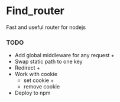 # Find_router
Fast and useful router for nodejs

### TODO
* Add global middleware for any request +
* Swap static path to one key
* Redirect +
* Work with cookie
  * set cookie +
  * remove cookie
* Deploy to npm


